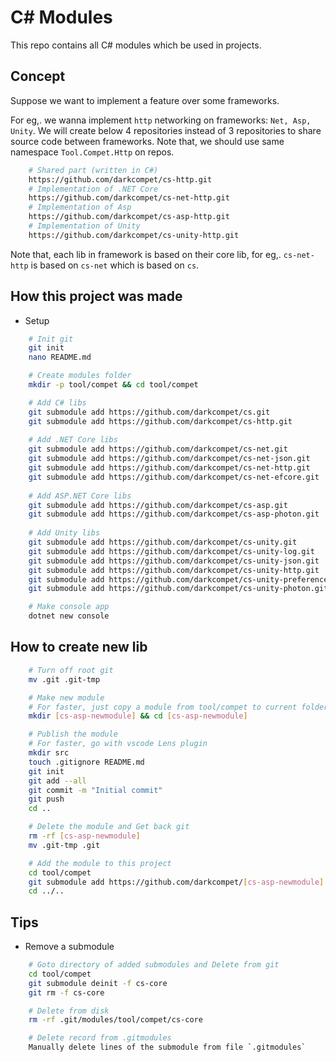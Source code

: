 # C# Modules
This repo contains all C# modules which be used in projects.


## Concept
Suppose we want to implement a feature over some frameworks.

For eg,. we wanna implement `http` networking on frameworks: `Net, Asp, Unity`.
We will create below 4 repositories instead of 3 repositories to share source code between frameworks.
Note that, we should use same namespace `Tool.Compet.Http` on repos.

```bash
	# Shared part (written in C#)
	https://github.com/darkcompet/cs-http.git
	# Implementation of .NET Core
	https://github.com/darkcompet/cs-net-http.git
	# Implementation of Asp
	https://github.com/darkcompet/cs-asp-http.git
	# Implementation of Unity
	https://github.com/darkcompet/cs-unity-http.git
```

Note that, each lib in framework is based on their core lib,
for eg,. `cs-net-http` is based on `cs-net` which is based on `cs`.


## How this project was made

- Setup

```bash
	# Init git
	git init
	nano README.md

	# Create modules folder
	mkdir -p tool/compet && cd tool/compet

	# Add C# libs
	git submodule add https://github.com/darkcompet/cs.git
	git submodule add https://github.com/darkcompet/cs-http.git
	
	# Add .NET Core libs
	git submodule add https://github.com/darkcompet/cs-net.git
	git submodule add https://github.com/darkcompet/cs-net-json.git
	git submodule add https://github.com/darkcompet/cs-net-http.git
	git submodule add https://github.com/darkcompet/cs-net-efcore.git
	
	# Add ASP.NET Core libs
	git submodule add https://github.com/darkcompet/cs-asp.git
	git submodule add https://github.com/darkcompet/cs-asp-photon.git
	
	# Add Unity libs
	git submodule add https://github.com/darkcompet/cs-unity.git
	git submodule add https://github.com/darkcompet/cs-unity-log.git
	git submodule add https://github.com/darkcompet/cs-unity-json.git
	git submodule add https://github.com/darkcompet/cs-unity-http.git
	git submodule add https://github.com/darkcompet/cs-unity-preference.git
	git submodule add https://github.com/darkcompet/cs-unity-photon.git

	# Make console app
	dotnet new console
```


## How to create new lib

```bash
	# Turn off root git
	mv .git .git-tmp

	# Make new module
	# For faster, just copy a module from tool/compet to current folder.
	mkdir [cs-asp-newmodule] && cd [cs-asp-newmodule]

	# Publish the module
	# For faster, go with vscode Lens plugin
	mkdir src
	touch .gitignore README.md
	git init
	git add --all
	git commit -m "Initial commit"
	git push
	cd ..

	# Delete the module and Get back git
	rm -rf [cs-asp-newmodule]
	mv .git-tmp .git

	# Add the module to this project
	cd tool/compet
	git submodule add https://github.com/darkcompet/[cs-asp-newmodule].git
	cd ../..
```


## Tips

- Remove a submodule

```bash
	# Goto directory of added submodules and Delete from git
	cd tool/compet
	git submodule deinit -f cs-core
	git rm -f cs-core

	# Delete from disk
	rm -rf .git/modules/tool/compet/cs-core

	# Delete record from .gitmodules
	Manually delete lines of the submodule from file `.gitmodules`
```

